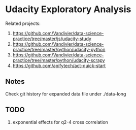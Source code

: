 # Udacity Exploratory Analysis

Related projects:

1. https://github.com/Vandivier/data-science-practice/tree/master/js/udacity-study
2. https://github.com/Vandivier/data-science-practice/tree/master/python/udacity-python
3. https://github.com/Vandivier/data-science-practice/tree/master/python/udacity-scrapy
4. https://github.com/apifytech/act-quick-start

## Notes

Check git history for expanded data file under ./data-long

## TODO

1. exponential effects for q2-4 cross correlation
